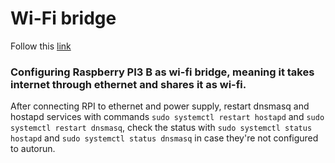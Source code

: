 # Wi-Fi bridge
Follow this [link](https://thepi.io/how-to-use-your-raspberry-pi-as-a-wireless-access-point/)

### Configuring Raspberry PI3 B as wi-fi bridge, meaning it takes internet through ethernet and shares it as wi-fi.
After connecting RPI to ethernet and power supply, restart dnsmasq and hostapd services with commands  `sudo systemctl restart hostapd` and  `sudo systemctl restart dnsmasq`, check the status with `sudo systemctl status hostapd` and `sudo systemctl status dnsmasq` in case they're not configured to autorun.

